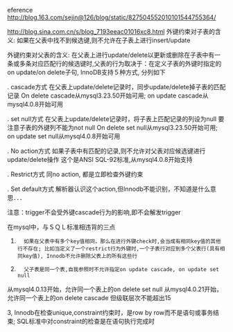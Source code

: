 eference  http://blog.163.com/sejin@126/blog/static/827504552010101544755364/

http://blog.sina.com.cn/s/blog_7193eeac01016xc8.html
外键约束对子表的含义: 
  如果在父表中找不到候选键,则不允许在子表上进行insert/update 

外键约束对父表的含义: 
  在父表上进行update/delete以更新或删除在子表中有一条或多条对应匹配行的候选键时,父表的行为取决于：在定义子表的外键时指定的on update/on delete子句, InnoDB支持５种方式, 分列如下 
  
  . cascade方式 
   在父表上update/delete记录时，同步update/delete掉子表的匹配记录 
   On delete cascade从mysql3.23.50开始可用; on update cascade从mysql4.0.8开始可用 

  . set null方式 
   在父表上update/delete记录时，将子表上匹配记录的列设为null 
   要注意子表的外键列不能为not null 
   On delete set null从mysql3.23.50开始可用; on update set null从mysql4.0.8开始可用 

  . No action方式 
   如果子表中有匹配的记录,则不允许对父表对应候选键进行update/delete操作 
   这个是ANSI SQL-92标准,从mysql4.0.8开始支持 

  . Restrict方式 
   同no action, 都是立即检查外键约束 

  . Set default方式 
   解析器认识这个action,但Innodb不能识别，不知道是什么意思．．． 
  
  注意：trigger不会受外键cascade行为的影响,即不会解发trigger 

在mysql中，与ＳＱＬ标准相违背的三点 
1.       如果在父表中有多个key值相同，那么在进行外键check时,会当成有相同key值的其他行不存在; 比如当定义了一个restrict行为外键时,一个子表行对应到多个父表行(具有相同key值), Innodb不允许删除父表上的所有这些行 

2.       父子表是同一个表,自我参照时不允许指定on update cascade, on update set null 
从mysql4.0.13开始，允许同一个表上的on delete set null 
从mysql4.0.21开始，允许同一个表上的on delete cascade 
但级联层次不能超出15 

3, Innodb在检查unique,constraint约束时，是row by row而不是语句或事务结束; 
  SQL标准中对constraint的检查是在语句执行完成时